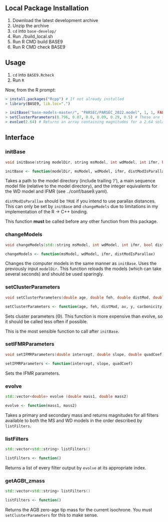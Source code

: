 ## Local Package Installation
1. Download the latest development archive
2. Unzip the archive
3. `cd` into `base-develop/`
4. Run ./build_local.sh
5. Run R CMD build BASE9
6. Run R CMD check BASE9

## Usage

1. `cd` into `BASE9.Rcheck`
2. Run `R`

Now, from the R prompt:

```R
> install.packages("Rcpp") # If not already installed
> library(BASE9, lib.loc=".")

> initBase("base-models-master/", "PARSEC/PARSEC_2022.model", 1, 1, FALSE) # Note that this needs to be the full path to your models directory, including trailing '/'
> setClusterParameters(8.796, 0.07, 0.0, 0.09, 0.29, 0.5) # These are the reference base9.yaml parameters for the Hyades
> evolve(2.64) # Returns an array containing magnitudes for a 2.64 solar mass star
```

## Interface
### initBase
```C++
void initBase(string modelDir, string msModel, int wdModel, int ifmr, bool distModIsParallax)
```
```R
initBase <- function(modelDir, msModel, wdModel, ifmr, distModIsParallax)
```

Takes a path to the model directory (include trailing ‘/‘), a main sequence model file (relative to the model directory), and the integer equivalents for the WD model and IFMR (see ../conf/base9.yaml).

`distModIsParallax` should be `TRUE` if you intend to use parallax distances. This can only be set by `initBase` and `changeModels` due to limitations in my implementation of the R -> C++ binding.

This function **must** be called before any other function from this package.

### changeModels
```C++
void changeModels(std::string msModel, int wdModel, int ifmr, bool distModIsParallax)
```
```R
changeModels <- function(msModel, wdModel, ifmr, distModIsParallax)
```

Changes the computer models in the same manner as `initBase`. Uses the previously input `modelDir`. This function reloads the models (which can take several seconds) and should be used sparingly.

### setClusterParameters
```C++
void setClusterParameters(double age, double feh, double distMod, double av, double y, double carbonicity);
```
```R
setClusterParameters <- function(age, feh, distMod, av, y, carbonicity)
```

Sets cluster parameters (Θ). This function is more expensive than evolve, so it should be called less often if possible.

This is the most sensible function to call after `initBase`.

### setIFMRParameters
```C++
void setIFMRParameters(double intercept, double slope, double quadCoef)
```
```R
setIFMRParameters <- function(intercept, slope, quadCoef)
```

Sets the IFMR parameters.

### evolve
```C++
std::vector<double> evolve (double mass1, double mass2)
```
```R
evolve <- function(mass1, mass2)
```

Takes a primary and secondary mass and returns magnitudes for all filters available to both the MS and WD models in the order described by `listFilters`.

### listFilters
```C++
std::vector<std::string> listFilters()
```
```R
listFilters <- function()
```

Returns a list of every filter output by `evolve` at its appropriate index.

### getAGBt_zmass
```C++
std::vector<std::string> listFilters()
```
```R
listFilters <- function()
```

Returns the AGB zero-age tip mass for the current isochrone. You must `setClusterParameters` for this to make sense.
